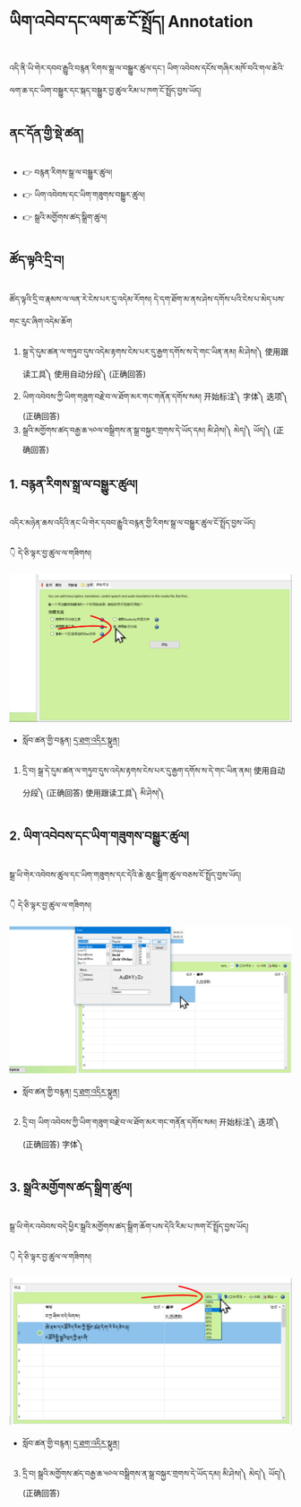 # ཡིག་འབེབ་དང་ལག་ཆ་ངོ་སྤྲོད། Annotation

འདི་ནི་ཡི་གེར་དབབ་རྒྱུའི་བརྙན་རིགས་སྒྲ་ལ་བསྒྱུར་ཚུལ་དང་། ཡིག་འབེབས་དངོས་གཞིར་མཁོ་བའི་གལ་ཆེའི་ལག་ཆ་དང་ཡིག་བསྒྱུར་དང་སྐད་བསྒྱུར་བྱ་ཚུལ་རིམ་པ་ཁག་ངོ་སྤྲོད་བྱས་ཡོད།
## ནང་དོན་གྱི་སྡེ་ཚན།

- 👉 བརྙན་རིགས་སྒྲ་ལ་བསྒྱུར་ཚུལ།
- 👉 ཡིག་འབེབས་དང་ཡིག་གཟུགས་བསྒྱུར་ཚུལ།
- 👉 སྒྲའི་མགྱོགས་ཚད་སྒྲིག་ཚུལ།

## ཚོད་ལྟའི་དྲི་བ།

ཚོད་ལྟའི་དྲི་བ་རྣམས་ལ་ལན་རེ་ངེས་པར་དུ་འདེམ་རོགས། དེ་དག་ཐོག་མ་ནས་ཤེས་དགོས་པའི་ངེས་པ་མེད་པས་གང་རུང་ཞིག་འདེམ་ཆོག

1. སྒྲ་དེ་དུམ་ཚན་ལ་གཏུབ་དུས་འདེམ་རྟགས་ངེས་པར་དུ་རྒྱག་དགོས་ས་དེ་གང་ཡིན་ནམ། མི་ཤེས།༽ 使用跟读工具༽ 使用自动分段༽ (正确回答)
2. ཡིག་འབེབས་ཀྱི་ཡིག་གཟུག་བརྗེ་བ་ལ་ཐོག་མར་གང་གནོན་དགོས་སམ། 开始标注༽ 字体༽ 迭项༽ (正确回答)
3. སྒྲའི་མགྱོགས་ཚད་བརྒྱ་ཆ་༥༠ལ་བསྒྲིགས་ན་སྒྲ་བསྐྱར་གྲགས་དེ་ཡོད་དམ། མི་ཤེས།༽ མེད།༽ ཡོད།༽ (正确回答)

## 1. བརྙན་རིགས་སྒྲ་ལ་བསྒྱུར་ཚུལ།

འདིར་མཉེན་ཆས་འདིའི་ནང་ཡི་གེར་དབབ་རྒྱུའི་བརྙན་གྱི་རིགས་སྒྲ་ལ་བསྒྱུར་ཚུལ་ངོ་སྤྲོད་བྱས་ཡོད།

👇 དེ་ཅི་ལྟར་བྱ་ཚུལ་ལ་གཟིགས།

![800](images/000001.png)


- སློབ་ཚན་གྱི་བརྙན། [དྲ་ཐག་འདིར་སྣུན།](https://drive.google.com/file/d/1w36St2S4grqLVlouVdVox_zZSOQBMorO/view?usp=sharing)


1. དྲི་བ། སྒྲ་དེ་དུམ་ཚན་ལ་གཏུབ་དུས་འདེམ་རྟགས་ངེས་པར་དུ་རྒྱག་དགོས་ས་དེ་གང་ཡིན་ནམ། 使用自动分段༽ (正确回答) 使用跟读工具༽ མི་ཤེས།༽ 

## 2. ཡིག་འབེབས་དང་ཡིག་གཟུགས་བསྒྱུར་ཚུལ།

སྒྲ་ཡི་གེར་འབེབས་ཚུལ་དང་ཡིག་གཟུགས་དང་དེའི་ཆེ་ཆུང་སྒྲིག་ཚུལ་བཅས་ངོ་སྤྲོད་བྱས་ཡོད།

👇 དེ་ཅི་ལྟར་བྱ་ཚུལ་ལ་གཟིགས།

![800](images/000002.png)


- སློབ་ཚན་གྱི་བརྙན། [དྲ་ཐག་འདིར་སྣུན།](https://drive.google.com/file/d/10Q8a0jiJ3FkzpqWl5b6PYxlg1g1Y9Q-m/view?usp=sharing)


2. དྲི་བ། ཡིག་འབེབས་ཀྱི་ཡིག་གཟུག་བརྗེ་བ་ལ་ཐོག་མར་གང་གནོན་དགོས་སམ། 开始标注༽ 迭项༽ (正确回答) 字体༽ 

## 3. སྒྲའི་མགྱོགས་ཚད་སྒྲིག་ཚུལ།

སྒྲ་ཡི་གེར་འབེབས་བདེ་ཕྱིར་སྒྲའི་མགྱོགས་ཚད་སྒྲིག་ཆོག་པས་དེའི་རིམ་པ་ཁག་ངོ་སྤྲོད་བྱས་ཡོད།

👇 དེ་ཅི་ལྟར་བྱ་ཚུལ་ལ་གཟིགས།

![800](images/000003.png)
 

- སློབ་ཚན་གྱི་བརྙན། [དྲ་ཐག་འདིར་སྣུན།](https://drive.google.com/file/d/1aNqyN4AG9OWCyIcZLC-AP2-cn317soR_/view?usp=sharing)


3. དྲི་བ། སྒྲའི་མགྱོགས་ཚད་བརྒྱ་ཆ་༥༠ལ་བསྒྲིགས་ན་སྒྲ་བསྐྱར་གྲགས་དེ་ཡོད་དམ། མི་ཤེས།༽ མེད།༽ ཡོད།༽ (正确回答)